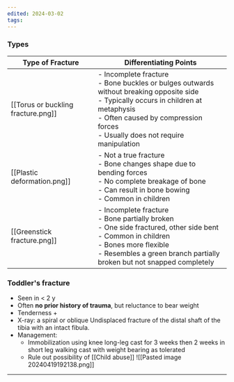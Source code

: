 ```yaml
---
edited: 2024-03-02
tags:
---
```

### Types
| Type of Fracture                   | Differentiating Points                                                                                                                                                                                                       |
| ---------------------------------- | ---------------------------------------------------------------------------------------------------------------------------------------------------------------------------------------------------------------------------- |
| [[Torus or buckling fracture.png]] | - Incomplete fracture<br>- Bone buckles or bulges outwards without breaking opposite side<br>- Typically occurs in children at metaphysis<br>- Often caused by compression forces<br>- Usually does not require manipulation |
| [[Plastic deformation.png]]        | - Not a true fracture<br>- Bone changes shape due to bending forces<br>- No complete breakage of bone<br>- Can result in bone bowing<br>- Common in children                                                                 |
| [[Greenstick fracture.png]]        | - Incomplete fracture<br>- Bone partially broken<br>- One side fractured, other side bent<br>- Common in children<br>- Bones more flexible<br>- Resembles a green branch partially broken but not snapped completely         |
### Toddler's fracture
- Seen in < 2 y
- Often **no prior history of trauma**, but reluctance to bear weight
- Tenderness + 
- X-ray: a spiral or oblique Undisplaced fracture of the distal shaft of the tibia with an intact fibula.
- Management: 
	- Immobilization using knee long-leg cast for 3 weeks then 2 weeks in short leg walking cast with weight bearing as tolerated
	- Rule out possibility of [[Child abuse]] 
![[Pasted image 20240419192138.png]]

---
